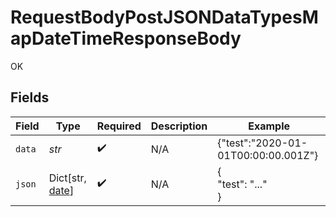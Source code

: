 # RequestBodyPostJSONDataTypesMapDateTimeResponseBody

OK


## Fields

| Field                                                                           | Type                                                                            | Required                                                                        | Description                                                                     | Example                                                                         |
| ------------------------------------------------------------------------------- | ------------------------------------------------------------------------------- | ------------------------------------------------------------------------------- | ------------------------------------------------------------------------------- | ------------------------------------------------------------------------------- |
| `data`                                                                          | *str*                                                                           | :heavy_check_mark:                                                              | N/A                                                                             | {"test":"2020-01-01T00:00:00.001Z"}                                             |
| `json`                                                                          | Dict[str, [date](https://docs.python.org/3/library/datetime.html#date-objects)] | :heavy_check_mark:                                                              | N/A                                                                             | {<br/>"test": "..."<br/>}                                                       |